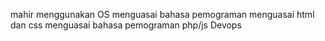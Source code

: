 mahir menggunakan OS
menguasai bahasa pemograman
menguasai html dan css
menguasai bahasa pemograman php/js
Devops
